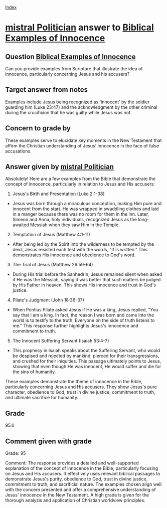 
[Index](../../index.md)
# [mistral Politician](../../answering_models/mistral_Politician.md) answer to [Biblical Examples of Innocence](../../questions/Biblical_Examples_of_Innocence.md)

## Question [Biblical Examples of Innocence](../../questions/Biblical_Examples_of_Innocence.md)
Can you provide examples from Scripture that illustrate the idea of innocence, particularly concerning Jesus and his accusers?

## Target answer from notes
Examples include Jesus being recognized as 'innocent' by the soldier guarding him (Luke 23:47) and the acknowledgment by the other criminal during the crucifixion that he was guilty while Jesus was not.

## Concern to grade by
These examples serve to elucidate key moments in the New Testament that affirm the Christian understanding of Jesus' innocence in the face of false accusations.

## Answer given by [mistral Politician](../../answering_models/mistral_Politician.md)
 Absolutely! Here are a few examples from the Bible that demonstrate the concept of innocence, particularly in relation to Jesus and His accusers:

1. Jesus's Birth and Presentation (Luke 2:1-38)
- Jesus was born through a miraculous conception, making Him pure and innocent from the start. He was wrapped in swaddling clothes and laid in a manger because there was no room for them in the inn. Later, Simeon and Anna, holy individuals, recognized Jesus as the long-awaited Messiah when they saw Him in the Temple.

2. Temptation of Jesus (Matthew 4:1-11)
- After being led by the Spirit into the wilderness to be tempted by the devil, Jesus resisted each test with the words, "It is written." This demonstrates His innocence and obedience to God's word.

3. The Trial of Jesus (Matthew 26:59-64)
- During His trial before the Sanhedrin, Jesus remained silent when asked if He was the Messiah, saying it was better that such matters be judged by His Father in heaven. This shows His innocence and trust in God's justice.

4. Pilate's Judgment (John 18:36-37)
- When Pontius Pilate asked Jesus if He was a king, Jesus replied, "You say that I am a king. In fact, the reason I was born and came into the world is to testify to the truth. Everyone on the side of truth listens to me." This response further highlights Jesus's innocence and commitment to truth.

5. The Innocent Suffering Servant (Isaiah 53:4-7)
- This prophecy in Isaiah speaks about the Suffering Servant, who would be despised and rejected by mankind, pierced for their transgressions, and crushed for their iniquities. This passage ultimately points to Jesus, showing that even though He was innocent, He would suffer and die for the sins of humanity.

These examples demonstrate the theme of innocence in the Bible, particularly concerning Jesus and His accusers. They show Jesus's pure character, obedience to God, trust in divine justice, commitment to truth, and ultimate sacrifice for humanity.

## Grade
95.0

## Comment given with grade
Grade: 95

Comment: The response provides a detailed and well-supported explanation of the concept of innocence in the Bible, particularly focusing on Jesus and His accusers. It effectively uses relevant biblical passages to demonstrate Jesus's purity, obedience to God, trust in divine justice, commitment to truth, and sacrificial nature. The examples chosen align well with the concern presented and offer a comprehensive understanding of Jesus' innocence in the New Testament. A high grade is given for the thorough analysis and application of Christian worldview principles.
